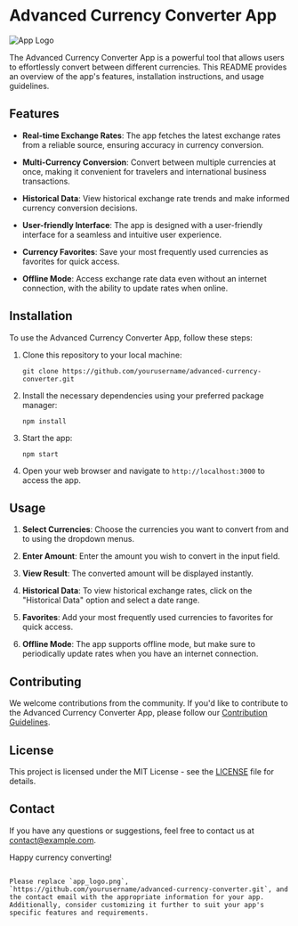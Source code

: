 
# Advanced Currency Converter App

![App Logo](https://images.app.goo.gl/ZEFHfFwEEyF7RCBP8)


The Advanced Currency Converter App is a powerful tool that allows users to effortlessly convert between different currencies. This README provides an overview of the app's features, installation instructions, and usage guidelines.

## Features

- **Real-time Exchange Rates**: The app fetches the latest exchange rates from a reliable source, ensuring accuracy in currency conversion.

- **Multi-Currency Conversion**: Convert between multiple currencies at once, making it convenient for travelers and international business transactions.

- **Historical Data**: View historical exchange rate trends and make informed currency conversion decisions.

- **User-friendly Interface**: The app is designed with a user-friendly interface for a seamless and intuitive user experience.

- **Currency Favorites**: Save your most frequently used currencies as favorites for quick access.

- **Offline Mode**: Access exchange rate data even without an internet connection, with the ability to update rates when online.

## Installation

To use the Advanced Currency Converter App, follow these steps:

1. Clone this repository to your local machine:

   ```
   git clone https://github.com/yourusername/advanced-currency-converter.git
   ```

2. Install the necessary dependencies using your preferred package manager:

   ```
   npm install
   ```

3. Start the app:

   ```
   npm start
   ```

4. Open your web browser and navigate to `http://localhost:3000` to access the app.

## Usage

1. **Select Currencies**: Choose the currencies you want to convert from and to using the dropdown menus.

2. **Enter Amount**: Enter the amount you wish to convert in the input field.

3. **View Result**: The converted amount will be displayed instantly.

4. **Historical Data**: To view historical exchange rates, click on the "Historical Data" option and select a date range.

5. **Favorites**: Add your most frequently used currencies to favorites for quick access.

6. **Offline Mode**: The app supports offline mode, but make sure to periodically update rates when you have an internet connection.

## Contributing

We welcome contributions from the community. If you'd like to contribute to the Advanced Currency Converter App, please follow our [Contribution Guidelines](CONTRIBUTING.md).

## License

This project is licensed under the MIT License - see the [LICENSE](LICENSE) file for details.

## Contact

If you have any questions or suggestions, feel free to contact us at [contact@example.com](mailto:contact@example.com).

Happy currency converting!
```

Please replace `app_logo.png`, `https://github.com/yourusername/advanced-currency-converter.git`, and the contact email with the appropriate information for your app. Additionally, consider customizing it further to suit your app's specific features and requirements.
